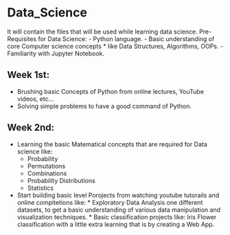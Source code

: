 # Data_Science
It will contain the files that will be used while learning data science.
Pre-Requisites for Data Science:
    - Python language.
    - Basic understanding of core Computer science concepts 
        * like Data Structures, Algorithms, OOPs.
    - Familiarity with Jupyter Notebook.



## Week 1st: 
- Brushing basic Concepts of Python from online lectures, YouTube videos, etc...
- Solving simple problems to have a good command of Python.

## Week 2nd:
- Learning the basic Matematical concepts that are required for Data science like:
    * Probability
    * Permutations 
    * Combinations
    * Probability Distributions
    * Statistics
- Start building basic level Porojects from watching youtube tutorails and online compitetions like:
      * Exploratory Data Analysis one different datasets, to get a basic understanding of various data manipulation and visualization techniques.
      * Basic classification projects like: Iris Flower classification with a little extra learning that is by creating a Web App.
  
